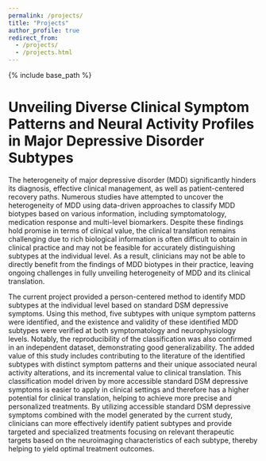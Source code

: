 ```yaml
---
permalink: /projects/
title: "Projects"
author_profile: true
redirect_from:
  - /projects/
  - /projects.html
---
```


{% include base_path %}


Unveiling Diverse Clinical Symptom Patterns and Neural Activity Profiles in Major Depressive Disorder Subtypes
======
The heterogeneity of major depressive disorder (MDD) significantly hinders its diagnosis, effective clinical management, as well as patient-centered recovery paths. Numerous studies have attempted to uncover the heterogeneity of MDD using data-driven approaches to classify MDD biotypes based on various information, including symptomatology, medication response and multi-level biomarkers. Despite these findings hold promise in terms of clinical value, the clinical translation remains challenging due to rich biological information is often difficult to obtain in clinical practice and may not be feasible for accurately distinguishing subtypes at the individual level. As a result,  clinicians may not be able to directly benefit from the findings of MDD biotypes in their practice, leaving ongoing challenges in fully unveiling heterogeneity of MDD and its clinical translation.

The current project provided a person-centered method to identify MDD subtypes at the individual level based on standard DSM depressive symptoms. Using this method, five subtypes with unique symptom patterns were identified, and the existence and validity of these identified MDD subtypes were verified at both symptomatology and neurophysiology levels. Notably, the reproducibility of the classification was also confirmed in an independent dataset, demonstrating good generalizability. The added value of this study includes contributing to the literature of the identified subtypes with distinct symptom patterns and their unique associated neural activity alterations, and its incremental value to clinical translation. This classification model driven by more accessible standard DSM depressive symptoms is easier to apply in clinical settings and therefore has a higher potential for clinical translation, helping to achieve more precise and personalized treatments.  By utilizing accessible standard DSM depressive symptoms combined with the model generated by the current study, clinicians can more effectively identify patient subtypes and provide targeted and specialized treatments focusing on relevant therapeutic targets based on the neuroimaging characteristics of each subtype, thereby helping to yield optimal treatment outcomes.


